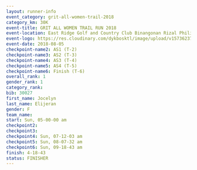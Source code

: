 ```yaml
---
layout: runner-info 
event_category: grit-all-women-trail-2018 
category_km: 30K 
event-title: GRIT ALL WOMEN TRAIL RUN 2018 
event-location: East Ridge Golf and Country Club Binangonan Rizal Philippines 
event-logo: https://res.cloudinary.com/dykbosktl/image/upload/v1573623703/Logo/GRiT_logo_2_lctn6t.png 
event-date: 2018-08-05 
checkpoint-name2: AS1 (T-2) 
checkpoint-name3: AS2 (T-3) 
checkpoint-name4: AS3 (T-4) 
checkpoint-name5: AS4 (T-5) 
checkpoint-name6: Finish (T-6) 
overall_rank: 1
gender_rank: 1
category_rank: 
bib: 30027
first_name: Jocelyn
last_name: Elijeran
gender: F
team_name: 
start: Sun, 05-00-00 am
checkpoint2: 
checkpoint3: 
checkpoint4: Sun, 07-12-03 am
checkpoint5: Sun, 08-07-32 am
checkpoint6: Sun, 09-18-43 am
finish: 4-18-43
status: FINISHER
---
```

